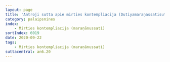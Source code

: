 ```yaml
---
layout: page
title: 'Antroji sutta apie mirties kontempliacija (Dutiyamaraṇassatisuttaṃ, AN 6.20)'
category: palaipsnines
index: 
    - Mirties kontempliacija (maraṇānussati)
sortIndex: 6019
date: 2020-09-22
tags:  
    - Mirties kontempliacija (maraṇānussati)
suttacentral: an6.20
---
```

